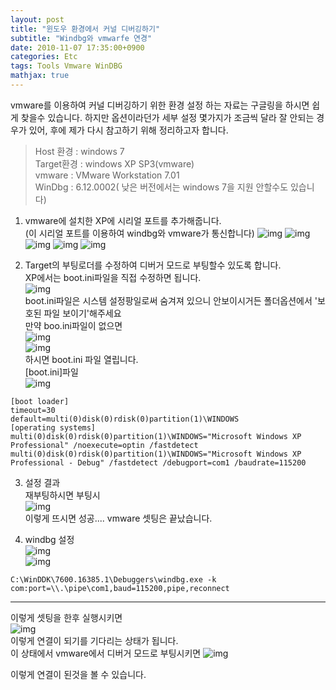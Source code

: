 ```yaml
---
layout: post
title: "윈도우 환경에서 커널 디버깅하기"
subtitle: "Windbg와 vmwarfe 연경"
date: 2010-11-07 17:35:00+0900
categories: Etc
tags: Tools Vmware WinDBG
mathjax: true
---
```


vmware를 이용하여 커널 디버깅하기 위한 환경 설정 하는 자료는 구글링을 하시면 쉽게 찾을수 있습니다.
하지만 옵션이라던가 세부 설정 몇가지가 조금씩 달라 잘 안되는 경우가 있어, 후에 제가 다시 참고하기 위해 정리하고자 합니다.

> Host 환경 : windows 7  
Target환경 : windows XP SP3(vmware)  
vmware : VMware Workstation 7.01  
WinDbg : 6.12.0002( 낮은 버전에서는 windows 7을 지원 안할수도 있습니다)  

1. vmware에 설치한 XP에 시리얼 포트를 추가해줍니다.  
(이 시리얼 포트를 이용하여 windbg와 vmware가 통신합니다)
![img](/resource/20101107/20101107-img-1.png)
![img](/resource/20101107/20101107-img-2.png)
![img](/resource/20101107/20101107-img-3.png)
![img](/resource/20101107/20101107-img-4.png)
![img](/resource/20101107/20101107-img-5.png)

2. Target의 부팅로더를 수정하여 디버거 모드로 부팅할수 있도록 합니다.  
XP에서는 boot.ini파일을 직접 수정하면 됩니다.  
![img](/resource/20101107/20101107-img-7.png)  
boot.ini파일은 시스템 설정팡일로써 숨겨져 있으니 안보이시거든 폴더옵션에서 '보호된 파일 보이기'해주세요  
만약 boo.ini파일이 없으면  
![img](/resource/20101107/20101107-img-8.png)  
![img](/resource/20101107/20101107-img-9.png)  
하시면 boot.ini 파일 열립니다.  
[boot.ini]파일  
![img](/resource/20101107/20101107-img-10.png)  
```
[boot loader]  
timeout=30  
default=multi(0)disk(0)rdisk(0)partition(1)\WINDOWS  
[operating systems]  
multi(0)disk(0)rdisk(0)partition(1)\WINDOWS="Microsoft Windows XP Professional" /noexecute=optin /fastdetect  
multi(0)disk(0)rdisk(0)partition(1)\WINDOWS="Microsoft Windows XP Professional - Debug" /fastdetect /debugport=com1 /baudrate=115200  
```
3. 설정 결과  
재부팅하시면 부팅시  
![img](/resource/20101107/20101107-img-11.png)  
이렇게 뜨시면 성공.... vmware 셋팅은 끝났습니다.  

3. windbg 설정  
![img](/resource/20101107/20101107-img-12.png)  
![img](/resource/20101107/20101107-img-13.png)  
```
C:\WinDDK\7600.16385.1\Debuggers\windbg.exe -k com:port=\\.\pipe\com1,baud=115200,pipe,reconnect
```

---

이렇게 셋팅을 한후 실행시키면  
![img](/resource/20101107/20101107-img-14.png)  
이렇게 연결이 되기를 기다리는 상태가 됩니다.  
이 상태에서 vmware에서 디버거 모드로 부팅시키면
![img](/resource/20101107/20101107-img-15.png)  

이렇게 연결이 된것을 볼 수 있습니다.  